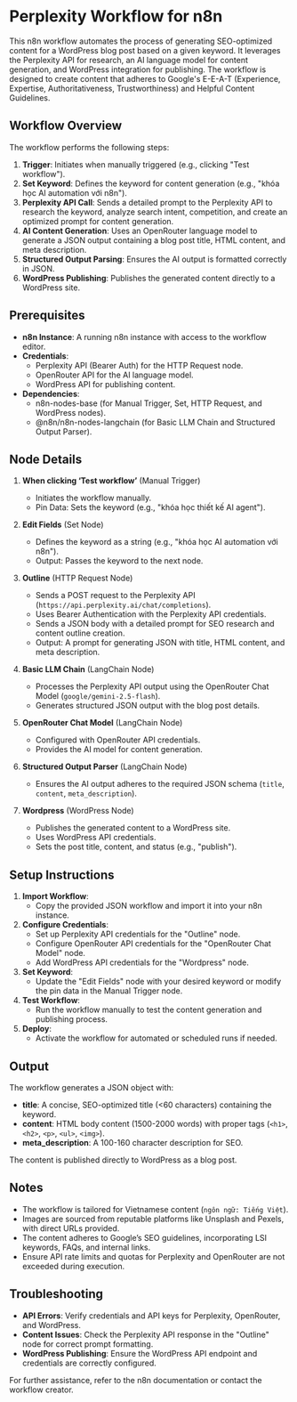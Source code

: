 # Perplexity Workflow for n8n

This n8n workflow automates the process of generating SEO-optimized content for a WordPress blog post based on a given keyword. It leverages the Perplexity API for research, an AI language model for content generation, and WordPress integration for publishing. The workflow is designed to create content that adheres to Google's E-E-A-T (Experience, Expertise, Authoritativeness, Trustworthiness) and Helpful Content Guidelines.

## Workflow Overview

The workflow performs the following steps:
1. **Trigger**: Initiates when manually triggered (e.g., clicking "Test workflow").
2. **Set Keyword**: Defines the keyword for content generation (e.g., "khóa học AI automation với n8n").
3. **Perplexity API Call**: Sends a detailed prompt to the Perplexity API to research the keyword, analyze search intent, competition, and create an optimized prompt for content generation.
4. **AI Content Generation**: Uses an OpenRouter language model to generate a JSON output containing a blog post title, HTML content, and meta description.
5. **Structured Output Parsing**: Ensures the AI output is formatted correctly in JSON.
6. **WordPress Publishing**: Publishes the generated content directly to a WordPress site.

## Prerequisites

- **n8n Instance**: A running n8n instance with access to the workflow editor.
- **Credentials**:
  - Perplexity API (Bearer Auth) for the HTTP Request node.
  - OpenRouter API for the AI language model.
  - WordPress API for publishing content.
- **Dependencies**:
  - n8n-nodes-base (for Manual Trigger, Set, HTTP Request, and WordPress nodes).
  - @n8n/n8n-nodes-langchain (for Basic LLM Chain and Structured Output Parser).

## Node Details

1. **When clicking ‘Test workflow’** (Manual Trigger)
   - Initiates the workflow manually.
   - Pin Data: Sets the keyword (e.g., "khóa học thiết kế AI agent").

2. **Edit Fields** (Set Node)
   - Defines the keyword as a string (e.g., "khóa học AI automation với n8n").
   - Output: Passes the keyword to the next node.

3. **Outline** (HTTP Request Node)
   - Sends a POST request to the Perplexity API (`https://api.perplexity.ai/chat/completions`).
   - Uses Bearer Authentication with the Perplexity API credentials.
   - Sends a JSON body with a detailed prompt for SEO research and content outline creation.
   - Output: A prompt for generating JSON with title, HTML content, and meta description.

4. **Basic LLM Chain** (LangChain Node)
   - Processes the Perplexity API output using the OpenRouter Chat Model (`google/gemini-2.5-flash`).
   - Generates structured JSON output with the blog post details.

5. **OpenRouter Chat Model** (LangChain Node)
   - Configured with OpenRouter API credentials.
   - Provides the AI model for content generation.

6. **Structured Output Parser** (LangChain Node)
   - Ensures the AI output adheres to the required JSON schema (`title`, `content`, `meta_description`).

7. **Wordpress** (WordPress Node)
   - Publishes the generated content to a WordPress site.
   - Uses WordPress API credentials.
   - Sets the post title, content, and status (e.g., "publish").

## Setup Instructions

1. **Import Workflow**:
   - Copy the provided JSON workflow and import it into your n8n instance.
2. **Configure Credentials**:
   - Set up Perplexity API credentials for the "Outline" node.
   - Configure OpenRouter API credentials for the "OpenRouter Chat Model" node.
   - Add WordPress API credentials for the "Wordpress" node.
3. **Set Keyword**:
   - Update the "Edit Fields" node with your desired keyword or modify the pin data in the Manual Trigger node.
4. **Test Workflow**:
   - Run the workflow manually to test the content generation and publishing process.
5. **Deploy**:
   - Activate the workflow for automated or scheduled runs if needed.

## Output

The workflow generates a JSON object with:
- **title**: A concise, SEO-optimized title (<60 characters) containing the keyword.
- **content**: HTML body content (1500-2000 words) with proper tags (`<h1>`, `<h2>`, `<p>`, `<ul>`, `<img>`).
- **meta_description**: A 100-160 character description for SEO.

The content is published directly to WordPress as a blog post.

## Notes

- The workflow is tailored for Vietnamese content (`ngôn ngữ: Tiếng Việt`).
- Images are sourced from reputable platforms like Unsplash and Pexels, with direct URLs provided.
- The content adheres to Google’s SEO guidelines, incorporating LSI keywords, FAQs, and internal links.
- Ensure API rate limits and quotas for Perplexity and OpenRouter are not exceeded during execution.

## Troubleshooting

- **API Errors**: Verify credentials and API keys for Perplexity, OpenRouter, and WordPress.
- **Content Issues**: Check the Perplexity API response in the "Outline" node for correct prompt formatting.
- **WordPress Publishing**: Ensure the WordPress API endpoint and credentials are correctly configured.

For further assistance, refer to the n8n documentation or contact the workflow creator.